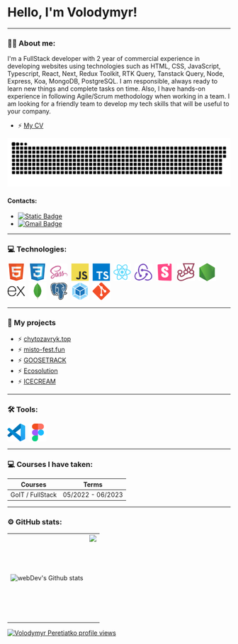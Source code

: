 # Hello, I'm Volodymyr!

---

### :man_technologist: About me:

I'm a FullStack developer with 2 year of commercial experience in developing websites using technologies such as HTML, CSS, JavaScript, Typescript, React, Next, Redux Toolkit, RTK Query, Tanstack Query, Node, Express, Koa, MongoDB, PostgreSQL.
I am responsible, always ready to learn new things and complete tasks on time.
Also, I have hands-on experience in following Agile/Scrum methodology when working in a team. I am looking for a friendly team to develop my tech skills that will be useful to your
company.

- :zap: [My CV](https://drive.google.com/file/d/1WJxbwFgqkqCYpqZBrvqC9LOq7gy0BetD/view?usp=drive_link)

<p align="center">
 <img width="600" src="assets/github-snake.svg" alt="snake"/>
</p>

#### Contacts:
- [![Static Badge](https://img.shields.io/badge/-volodymyr_peretiatko-blue%3Fstyle%3Dflat%26logo%3DTelegram%26logoColor%3Dwhite?logo=telegram&color=blue)](https://t.me/VlPereti)
- [![Gmail Badge](https://img.shields.io/badge/-Gmail-red?style=flat&logo=Gmail&logoColor=white)](mailto:peretyatko.vl@gmail.com)

---

### 💻 Technologies:

<div>
  <img src="https://github.com/devicons/devicon/blob/master/icons/html5/html5-original.svg" title="html5" alt="html5" width="40" height="40"/>&nbsp;
  <img src="https://github.com/devicons/devicon/blob/master/icons/css3/css3-original.svg" title="css" alt="css" width="40" height="40"/>&nbsp;
  <img src="https://github.com/devicons/devicon/blob/master/icons/sass/sass-original.svg" title="sass/scss" alt="sass/scss" width="40" height="40"/>&nbsp;
  <img src="https://github.com/devicons/devicon/blob/master/icons/javascript/javascript-original.svg" title="javascript" alt="javascript" width="40" height="40"/>&nbsp;
  <img src="https://github.com/devicons/devicon/blob/master/icons/typescript/typescript-original.svg" title="typescript" alt="typescript" width="40" height="40"/>&nbsp;
  <img src="https://github.com/devicons/devicon/blob/master/icons/react/react-original.svg" title="reactjs" alt="reactjs" width="40" height="40"/>&nbsp;
  <img src="https://github.com/devicons/devicon/blob/master/icons/redux/redux-original.svg" title="redux" alt="redux" width="40" height="40"/>&nbsp;
  <img src="https://github.com/devicons/devicon/blob/master/icons/storybook/storybook-original.svg" title="StoryBook" alt="StoryBook" width="40" height="40"/>&nbsp;
  <img src="https://github.com/devicons/devicon/blob/master/icons/jest/jest-plain.svg" title="jest" alt="jest" width="40" height="40"/>&nbsp;
  <img src="https://github.com/devicons/devicon/blob/master/icons/nodejs/nodejs-original.svg" title="nodejs" alt="nodejs" width="40" height="40"/>&nbsp;
  <img src="https://github.com/devicons/devicon/blob/master/icons/express/express-original.svg" title="express" alt="express" width="40" height="40"/>&nbsp;
  <img src="https://github.com/devicons/devicon/blob/master/icons/mongodb/mongodb-original.svg" title="mongodb" alt="mongodb" width="40" height="40"/>&nbsp;
  <img src="https://github.com/devicons/devicon/blob/master/icons/postgresql/postgresql-original.svg" title="postgresql" alt="postgresql" width="40" height="40"/>&nbsp;
  <img src="https://github.com/devicons/devicon/blob/master/icons/webpack/webpack-original.svg" title="webpack" alt="webpack" width="40" height="40"/>&nbsp;
  <img src="https://github.com/devicons/devicon/blob/master/icons/git/git-original.svg" title="git" alt="git" width="40" height="40"/>&nbsp;
</div>

---

### 📂 My projects

- :zap: [chytozavryk.top](https://github.com/baza-trainee/chytozavrik-frontend)
- :zap: [misto-fest.fun](https://github.com/baza-trainee/city-for-citizens-frontend/tree/dev)
- :zap: [GOOSETRACK](https://github.com/Mich47/goose-track)
- :zap: [Ecosolution](https://github.com/djbob2000/ecosolution)
- :zap: [ICECREAM](https://github.com/Dmitriy-Tyukh/team-project_iceCream)

---

### 🛠 Tools:

<div>
  <img src="https://github.com/devicons/devicon/blob/master/icons/vscode/vscode-original.svg" title="vscode" alt="vscode" width="40" height="40"/>&nbsp;
  <img src="https://github.com/devicons/devicon/blob/master/icons/figma/figma-original.svg" title="figma" alt="figma" width="40" height="40"/>&nbsp;
</div>

---

### 💻 Courses I have taken:

| Courses                                                         | Terms             |
| ----------------------------------------------------------------| :---------------: |
| GoIT / FullStack                                                | 05/2022 - 06/2023 |


--- 

### ⚙️ GitHub stats:

<table>
  <tr>
    <td>
      <img align="left" src="http://github-readme-streak-stats.herokuapp.com?user=djbob2000&theme=transparent&hide_border=true" alt="webDev's Github stats" />
    </td>
    <td>
      <img height="195px" align="right" src="https://github-readme-stats.vercel.app/api/top-langs/?username=djbob2000&theme=vision-friendly-dark&hide=liquid,css,shell&layout=compact" />
    </td>
  </tr>
</table>

[![Volodymyr Peretiatko profile views](https://u8views.com/api/v1/github/profiles/42965749/views/day-week-month-total-count.svg)](https://u8views.com/github/djbob2000)
